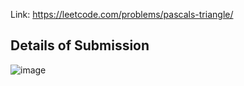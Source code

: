 Link: https://leetcode.com/problems/pascals-triangle/
## Details of Submission
![image](https://github.com/mgalang229/LeetCode-Pascal-s-Triangle/assets/51401355/09ee1683-63aa-44f4-aeb2-d84a14c8f7a2)
